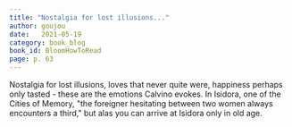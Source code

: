 ```yaml
---
title: "Nostalgia for lost illusions..."
author: goujou
date:   2021-05-19
category: book_blog
book_id: BloomHowToRead
page: p. 63
---
```

Nostalgia for lost illusions, loves that never quite were, happiness perhaps only tasted - these are the emotions Calvino evokes.
In Isidora, one of the Cities of Memory, "the foreigner hesitating between two women always encounters a third," but alas you can arrive at Isidora only in old age.
